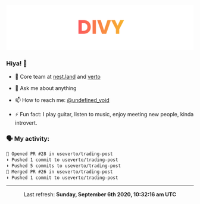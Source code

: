 
![](https://github.com/divy-work/divy-work/raw/master/assets/divy.png)

### Hiya! 👋

- 🔭 Core team at [nest.land](https://github.com/nestdotland/nest.land) and [verto](https://github.com/useverto/verto)

- 💬 Ask me about anything

- 📫 How to reach me: [@undefined_void](https://instagram.com/divy.exe)

- ⚡ Fun fact: I play guitar, listen to music, enjoy meeting new people, kinda introvert.

### 🗣 My activity:

```
💪 Opened PR #28 in useverto/trading-post
⬆️ Pushed 1 commit to useverto/trading-post
⬆️ Pushed 5 commits to useverto/trading-post
🎉 Merged PR #26 in useverto/trading-post
⬆️ Pushed 1 commit to useverto/trading-post
```

------------
<p align="center">Last refresh: <b>Sunday, September 6th 2020, 10:32:16 am UTC</b></p>
